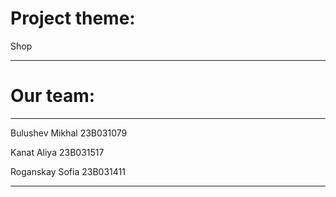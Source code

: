 # Project theme:

Shop

---

# Our team:

---

Bulushev Mikhal 23B031079

Kanat Aliya 23B031517

Roganskay Sofia 23B031411

---